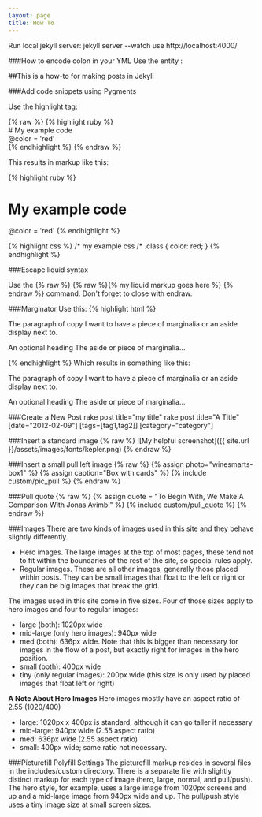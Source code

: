 ```yaml
---
layout: page
title: How To
---
```


Run local jekyll server:
    jekyll server --watch
    use http://localhost:4000/

###How to encode colon in your YML 
Use the entity &#58;

##This is a how-to for making posts in Jekyll

###Add code snippets using Pygments

Use the highlight tag:

{% raw %} {% highlight ruby %} <br>
    # My example code <br>
    @color = 'red' <br>
 {% endhighlight %} {% endraw %}

This results in markup like this:

{% highlight ruby %}
   # My example code
   @color = 'red'
{% endhighlight %}

{% highlight css %}
   /* my example css /*
   .class {
      color: red;
    }
{% endhighlight %}


###Escape liquid syntax

Use the {% raw %} {% raw %}{% my liquid markup goes here %} {% endraw %} command. Don't forget to close with endraw.

###Marginator
Use this:
{% highlight html %}
<div class="marginator">
  <p>
    The paragraph of copy I want to have a piece of marginalia or an aside display next to.
  </p>
  <div class="marginalia">
    <p><span class="margin-heading">An optional heading</span> The aside or piece of marginalia...
    </p></div>
</div>
{% endhighlight %}
Which results in something like this:
<div class="marginator">
  <p>
    The paragraph of copy I want to have a piece of marginalia or an aside display next to.
  </p>
  <div class="marginalia">
    <p><span class="margin-heading">An optional heading</span> The aside or piece of marginalia...
    </p></div>
</div>

###Create a New Post
rake post title="my title"
rake post title="A Title" [date="2012-02-09"] [tags=[tag1,tag2]] [category="category"]

###Insert a standard image
{% raw %} 
![My helpful screenshot]({{ site.url }}/assets/images/fonts/kepler.png)
{% endraw %}

###Insert a small pull left image
{% raw %}
{% assign photo="winesmarts-box1" %}
{% assign caption="Box with cards" %}
{% include custom/pic_pull %}
{% endraw %}

###Pull quote
{% raw %} 
{% assign quote = "To Begin With, We Make A Comparison With Jonas Avimbi" %}
{% include custom/pull_quote %}
{% endraw %}

###Images
There are two kinds of images used in this site and they behave slightly differently. 

* Hero images. The large images at the top of most pages, these tend not to fit within the boundaries of the rest of the site, so special rules apply.
* Regular images. These are all other images, generally those placed within posts. They can be small images that float to the left or right or they can be big images that break the grid.

The images used in this site come in five sizes. Four of those sizes apply to hero images and four to regular images:

* large (both): 1020px wide
* mid-large (only hero images): 940px wide 
* med (both): 636px wide. Note that this is bigger than necessary for images in the flow of a post, but exactly right for images in the hero position.
* small (both): 400px wide
* tiny (only regular images): 200px wide (this size is only used by placed images that float left or right)

**A Note About Hero Images**
Hero images mostly have an aspect ratio of 2.55 (1020/400)
* large: 1020px x 400px is standard, although it can go taller if necessary
* mid-large: 940px wide (2.55 aspect ratio)
* med: 636px wide (2.55 aspect ratio)
* small: 400px wide; same ratio not necessary.

###Picturefill Polyfill Settings
The picturefill markup resides in several files in the includes/custom directory. There is a separate file with slightly distinct markup for each type of image (hero, large, normal, and pull/push). The hero style, for example, uses a large image from 1020px screens and up and a mid-large image from 940px wide and up. The pull/push style uses a tiny image size at small screen sizes. 

